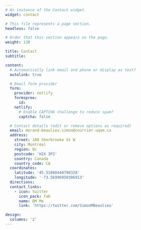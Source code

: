 ```yaml
---
# An instance of the Contact widget.
widget: contact

# This file represents a page section.
headless: false

# Order that this section appears on the page.
weight: 130

title: Contact
subtitle:

content:
  # Automatically link email and phone or display as text?
  autolink: true

  # Email form provider
  form:
    provider: netlify
    formspree:
      id:
    netlify:
      # Enable CAPTCHA challenge to reduce spam?
      captcha: false

  # Contact details (edit or remove options as required)
  email: morand-beaulieu.simon@courrier.uqam.ca
  address:
    street: 100 Sherbrooke St W
    city: Montréal
    region: Qc
    postcode: 'H2X 3P2'
    country: Canada
    country_code: CA
  coordinates:
    latitude: '45.51080440790328'
    longitude: '-73.56996950306913'
  directions: 
  contact_links:
    - icon: twitter
      icon_pack: fab
      name: DM Me
      link: 'https://twitter.com/SimonMBeaulieu'

design:
  columns: '2'
---
```


